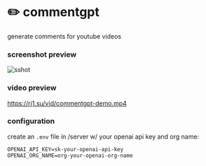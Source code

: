 # ✏️ commentgpt

generate comments for youtube videos

### screenshot preview

![sshot](https://rj1.su/img/commentgpt.png)

### video preview

https://rj1.su/vid/commentgpt-demo.mp4

### configuration

create an `.env` file in /server w/ your openai api key and org name:

```
OPENAI_API_KEY=sk-your-openai-api-key
OPENAI_ORG_NAME=org-your-openai-org-name
```
